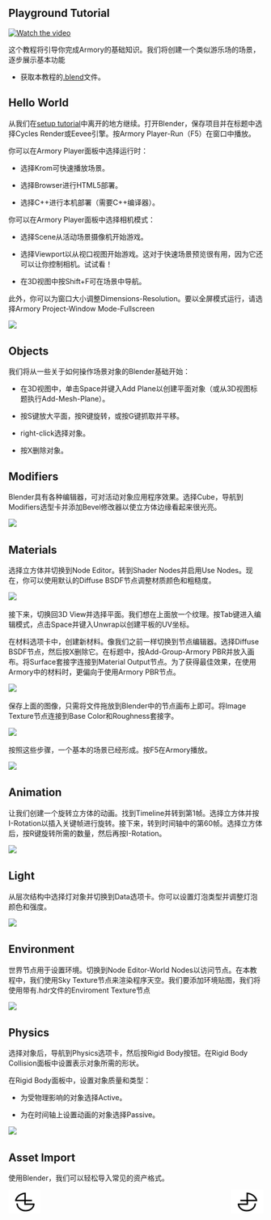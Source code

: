 ## Playground Tutorial

[![Watch the video](https://raw.github.com/GabLeRoux/WebMole/master/ressources/WebMole_Youtube_Video.png)](https://youtu.be/H5ylSfTfNg8)



这个教程将引导你完成Armory的基础知识。我们将创建一个类似游乐场的场景，逐步展示基本功能

*   获取本教程的[.blend](https://github.com/armory3d/armory_tutorials/tree/master/playground)文件。

## Hello World

从我们在[setup tutorial](https://github.com/BlenderCN/blenderTutorial/blob/master/armory_docs/Setup.md)中离开的地方继续。打开Blender，保存项目并在标题中选择Cycles Render或Eevee引擎。按Armory Player-Run（F5）在窗口中播放。

你可以在Armory Player面板中选择运行时：

*   选择Krom可快速播放场景。

*   选择Browser进行HTML5部署。

*   选择C++进行本机部署（需要C++编译器）。

你可以在Armory Player面板中选择相机模式：

*   选择Scene从活动场景摄像机开始游戏。

*   选择Viewport以从视口视图开始游戏。这对于快速场景预览很有用，因为它还可以让你控制相机。试试看！

*   在3D视图中按Shift+F可在场景中导航。

此外，你可以为窗口大小调整Dimensions-Resolution。要以全屏模式运行，请选择Armory Project-Window Mode-Fullscreen

![](https://armory3d.org/manual/getting_started/img/playground/1.jpg)

## Objects

我们将从一些关于如何操作场景对象的Blender基础开始：

*   在3D视图中，单击Space并键入Add Plane以创建平面对象（或从3D视图标题执行Add-Mesh-Plane）。

*   按S键放大平面，按R键旋转，或按G键抓取并平移。

*   right-click选择对象。

*   按X删除对象。

## Modifiers

Blender具有各种编辑器，可对活动对象应用程序效果。选择Cube，导航到Modifiers选型卡并添加Bevel修改器以使立方体边缘看起来很光亮。

![](https://armory3d.org/manual/getting_started/img/playground/1b.jpg)

## Materials

选择立方体并切换到Node Editor。转到Shader Nodes并启用Use Nodes。现在，你可以使用默认的Diffuse BSDF节点调整材质颜色和粗糙度。

![](https://armory3d.org/manual/getting_started/img/playground/2.jpg)

接下来，切换回3D View并选择平面。我们想在上面放一个纹理。按Tab键进入编辑模式，点击Space并键入Unwrap以创建平板的UV坐标。

在材料选项卡中，创建新材料。像我们之前一样切换到节点编辑器。选择Diffuse BSDF节点，然后按X删除它。在标题中，按Add-Group-Armory PBR并放入画布。将Surface套接字连接到Material Output节点。为了获得最佳效果，在使用Armory中的材料时，更偏向于使用Armory PBR节点。

![](https://armory3d.org/manual/getting_started/img/playground/grid_rough.png)

保存上面的图像，只需将文件拖放到Blender中的节点画布上即可。将Image Texture节点连接到Base Color和Roughness套接字。

![](https://armory3d.org/manual/getting_started/img/playground/3.jpg)

按照这些步骤，一个基本的场景已经形成。按F5在Armory播放。

![](https://armory3d.org/manual/getting_started/img/playground/5.jpg)

## Animation

让我们创建一个旋转立方体的动画。找到Timeline并转到第1帧。选择立方体并按I-Rotation以插入关键帧进行旋转。接下来，转到时间轴中的第60帧。选择立方体后，按R键旋转所需的数量，然后再按I-Rotation。

![](https://armory3d.org/manual/getting_started/img/playground/6.jpg)

## Light

从层次结构中选择灯对象并切换到Data选项卡。你可以设置灯泡类型并调整灯泡颜色和强度。

![](https://armory3d.org/manual/getting_started/img/playground/9.jpg)

## Environment

世界节点用于设置环境。切换到Node Editor-World Nodes以访问节点。在本教程中，我们使用Sky Texture节点来渲染程序天空。我们要添加环境贴图，我们将使用带有.hdr文件的Enviroment Texture节点

![](https://armory3d.org/manual/getting_started/img/playground/10.jpg)

## Physics

选择对象后，导航到Physics选项卡，然后按Rigid Body按钮。在Rigid Body Collision面板中设置表示对象所需的形状。

在Rigid Body面板中，设置对象质量和类型：

*   为受物理影响的对象选择Active。

*   为在时间轴上设置动画的对象选择Passive。

![](https://armory3d.org/manual/getting_started/img/playground/11.jpg)

## Asset Import 

使用Blender，我们可以轻松导入常见的资产格式。



<a href="https://github.com/BlenderCN/blenderTutorial/blob/master/armory_docs/Setup.md">
  <img src="https://github.com/BlenderCN/blenderTutorial/blob/master/mDrivEngine/blenderpng/logoleft.png" align="left">
</a>
<a href="https://github.com/BlenderCN/blenderTutorial/blob/master/armory_docs/Tanks.md">
  <img src="https://github.com/BlenderCN/blenderTutorial/blob/master/mDrivEngine/blenderpng/logoright.png" align="right">
</a>
